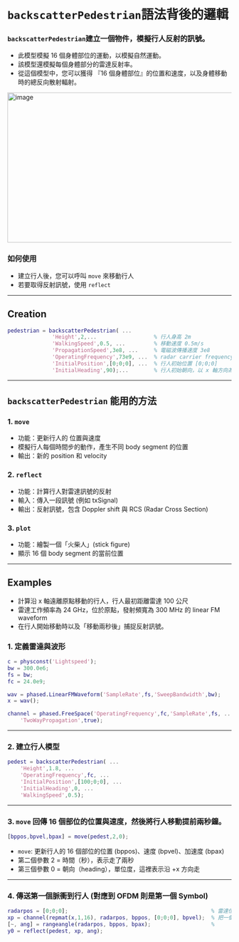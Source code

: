 # `backscatterPedestrian`語法背後的邏輯

### `backscatterPedestrian`建立一個物件，模擬行人反射的訊號。
- 此模型模擬 16 個身體部位的運動，以模擬自然運動。
- 該模型還模擬每個身體部分的雷達反射率。
- 從這個模型中，您可以獲得 『16 個身體部位』的位置和速度，以及身體移動時的總反向散射輻射。

<img width="560" height="337" alt="image" src="https://github.com/user-attachments/assets/b8a20987-c3d4-441f-85eb-f96dc07d971b" />

### 如何使用
- 建立行人後，您可以呼叫 `move` 來移動行人
- 若要取得反射訊號，使用 `reflect`

---

## Creation

```matlab
pedestrian = backscatterPedestrian( ...
              'Height',2,...                  % 行人身高 2m
              'WalkingSpeed',0.5, ...         % 移動速度 0.5m/s
              'PropagationSpeed',3e8, ...     % 電磁波傳播速度 3e8
              'OperatingFrequency',73e9, ...  % radar carrier frequency 
              'InitialPosition',[0;0;0], ...  % 行人初始位置 [0;0;0]
              'InitialHeading',90);...        % 行人初始朝向，以 x 軸方向為起點，故 90 為朝向 y 方向
```

---

## `backscatterPedestrian` 能用的方法

### 1. `move`
* 功能：更新行人的 位置與速度
* 模擬行人每個時間步的動作，產生不同 body segment 的位置
* 輸出：新的 position 和 velocity


### 2. `reflect`
* 功能：計算行人對雷達訊號的反射
* 輸入：傳入一段訊號 (例如 txSignal)
* 輸出：反射訊號，包含 Doppler shift 與 RCS (Radar Cross Section)


### 3. `plot`
* 功能：繪製一個「火柴人」(stick figure)
* 顯示 16 個 body segment 的當前位置

---

## Examples
* 計算沿 x 軸遠離原點移動的行人，行人最初距離雷達 100 公尺
* 雷達工作頻率為 24 GHz，位於原點，發射頻寬為 300 MHz 的 linear FM waveform
* 在行人開始移動時以及「移動兩秒後」捕捉反射訊號。

### 1. 定義雷達與波形
```matlab
c = physconst('Lightspeed');
bw = 300.0e6;
fs = bw;
fc = 24.0e9;

wav = phased.LinearFMWaveform('SampleRate',fs,'SweepBandwidth',bw);
x = wav();

channel = phased.FreeSpace('OperatingFrequency',fc,'SampleRate',fs, ...
    'TwoWayPropagation',true);
```
---

### 2. 建立行人模型

```MATLAB
pedest = backscatterPedestrian( ...
    'Height',1.8, ...
    'OperatingFrequency',fc, ...
    'InitialPosition',[100;0;0], ...
    'InitialHeading',0, ...
    'WalkingSpeed',0.5);
```

---

### 3. `move` 回傳 16 個部位的位置與速度，然後將行人移動提前兩秒鐘。

```matlab
[bppos,bpvel,bpax] = move(pedest,2,0);
```
* `move`: 更新行人的 16 個部位的位置 (bppos)、速度 (bpvel)、加速度 (bpax)
* 第二個參數 2 = 時間（秒），表示走了兩秒
* 第三個參數 0 = 朝向（heading），單位度，這裡表示沿 +x 方向走

---
### 4. 傳送第一個脈衝到行人 (對應到 OFDM 則是第一個 Symbol)

```matlab
radarpos = [0;0;0];                                             % 雷達位置
xp = channel(repmat(x,1,16), radarpos, bppos, [0;0;0], bpvel);  % 把一個 Tx 信號複製成 16 個 column ，對應到行人各個身體部位
[~, ang] = rangeangle(radarpos, bppos, bpax);                   % 
y0 = reflect(pedest, xp, ang);
```
